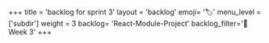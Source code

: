 +++
title = 'backlog for sprint 3'
layout = 'backlog'
emoji= '🏷️'
menu_level = ['subdir']
weight = 3
backlog= 'React-Module-Project'
backlog_filter='📅 Week 3'
+++
